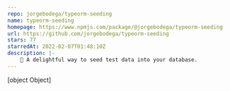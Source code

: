 ```yaml
---
repo: jorgebodega/typeorm-seeding
name: typeorm-seeding
homepage: https://www.npmjs.com/package/@jorgebodega/typeorm-seeding
url: https://github.com/jorgebodega/typeorm-seeding
stars: 77
starredAt: 2022-02-07T01:48:10Z
description: |-
    🌱 A delightful way to seed test data into your database.
---
```


[object Object]

